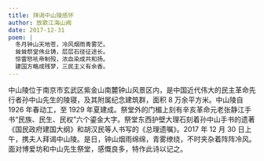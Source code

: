 ```yaml
---
title: 拜谒中山陵感怀
author: 放歌江海山阙
date: 2017-12-31
poem: |
  冬月钟山天地苍，冷风烟雨青雾茫。
  耸耸祭堂伟业铸，层层石径征途长。
  惊雷怒吼帝制殁，浓血染成共和扬。
  建国方略成残梦，三民主义有余香。
---
```


中山陵位于南京市玄武区紫金山南麓钟山风景区内，是中国近代伟大的民主革命先行者孙中山先生的陵寝，及其附属纪念建筑群，面积 8 万余平方米。中山陵自 1926 年春动工，至 1929 年夏建成。祭堂外的门楣上刻有辛亥革命元老张静江手书“民族、民生、民权”六个鎏金大字。祭堂东西护壁大理石刻着孙中山手书的遗著《国民政府建国大纲》和胡汉民等人书写的《总理遗嘱》。2017 年 12 月 30 日上午，携夫人拜谒中山陵。是日，钟山烟雨绵绵，青雾缭绕，不时夹杂着阵阵冷风。面对博爱坊和中山先生祭堂，感慨良多，特作此诗以记之。
